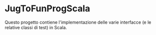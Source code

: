 JugToFunProgScala
===============

Questo progetto contiene l'implementazione delle varie interfacce (e le relative classi di test) in Scala.

